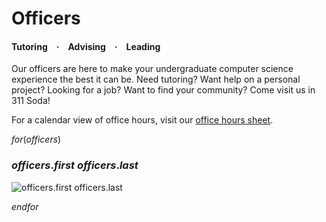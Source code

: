 Officers
========

#### Tutoring · Advising · Leading

Our officers are here to make your undergraduate computer science
experience the best it can be. Need tutoring? Want help on a personal
project? Looking for a job? Want to find your community? Come visit us
in 311 Soda!

For a calendar view of office hours, visit our [office hours sheet](https://docs.google.com/spreadsheets/d/15kuC4Q6HmhRSt5BTQCzKbWR4dM_M9FJaazRNqBZnq1k).

$for(officers)$
### $officers.first$ $officers.last$

![$officers.first$ $officers.last$](img/officers/$officers.username$)

$endfor$
